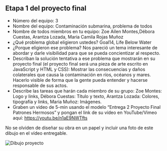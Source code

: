## Etapa 1 del proyecto final

- Número del equipo: 3
- Nombre del equipo: Contaminación submarina, problema de todos
- Nombre de todos miembros en tu equipo: Zoe Ailen Montes,Débora Cuestas, Arantza Lozada, Maria Camila Rojas Muñoz
- ¿Qué problema global eligieron ustedes? Goal14, Life Below Water
- ¿Porque eligieron ese problema? Nos pareció un tema interesante de abordar y darle visibilidad para que se pueda concientizar al respecto. 
- Describan la solución tentativa a ese problema que mostrarán en su proyecto final (el proyecto final será una pieza de arte escrito en JavaScript y HTML y CSS): Mostrar las consecuencias y daños colaterales que causa la contaminación en ríos, océanos y mares. Hacerlo visible de forma que la gente pueda entender y hacerse responsable de sus actos.  
- Describe las tareas que harán cada miembro de su grupo:  Zoe Montes: Logo y links, Débora Cuestas: Título y texto, Arantza Lozada: Colores, tipografía y links, Maria Muñoz: Imágenes.
- Graben un video de 5-min usando el modelo “Entrega 2 Proyecto Final Patrones Hermosos” y pongan el link de su vídeo en YouTube/Vimeo aquí: https://youtu.be/n1aE9NWTfts

No se olviden de diseñar su obra en un papel y incluir una foto de este dibujo en el vídeo entregable.

![Dibujo proyecto](https://user-images.githubusercontent.com/91509952/135373921-e6165b64-d3e0-46f6-91ab-5805aa8eb6fb.jpeg)
